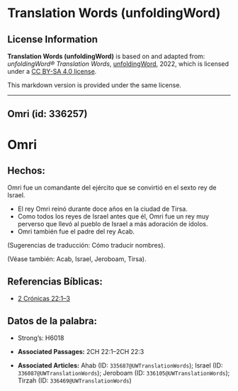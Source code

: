 # Translation Words (unfoldingWord)

## License Information

**Translation Words (unfoldingWord)** is based on and adapted from: _unfoldingWord® Translation Words_, [unfoldingWord](https://unfoldingword.org/utw), 2022, which is licensed under a [CC BY-SA 4.0 license](https://creativecommons.org/licenses/by-sa/4.0/legalcode.en).

This markdown version is provided under the same license.



--------------------------------

## Omri (id: 336257)

Omri
====

Hechos:
-------

Omri fue un comandante del ejército que se convirtió en el sexto rey de Israel.

* El rey Omri reinó durante doce años en la ciudad de Tirsa.
* Como todos los reyes de Israel antes que él, Omri fue un rey muy perverso que llevó al pueblo de Israel a más adoración de ídolos.
* Omri también fue el padre del rey Acab.

(Sugerencias de traducción: Cómo traducir nombres).

(Véase también: Acab, Israel, Jeroboam, Tirsa).

Referencias Bíblicas:
---------------------

* [2 Crónicas 22:1–3](https://ref.ly/2Chr22:1-2Chr22:3)

Datos de la palabra:
--------------------

* Strong’s: H6018

* **Associated Passages:** 2CH 22:1–2CH 22:3
* **Associated Articles:** Ahab (ID: `335687@UWTranslationWords`); Israel (ID: `336087@UWTranslationWords`); Jeroboam (ID: `336105@UWTranslationWords`); Tirzah (ID: `336469@UWTranslationWords`)

